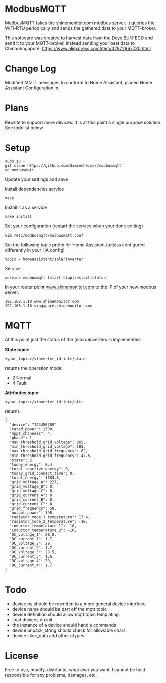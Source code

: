 ModbusMQTT
=====================

ModbusMQTT fakes the shinemonitor.com modbus server. It queries the WiFi-RTU periodically and sends the gathered data to your MQTT-broker.

This software was created to harvest data from the Deye SUN-ECD and send it to your MQTT-broker, instead sending your best data to China/Singapore. https://www.aliexpress.com/item/32872867730.html 

# Change Log
Modified MQTT messages to conform to Home Assistant, placed Home Assistant Configuration in.

# Plans
Rewrite to support more devices. It is at this point a single purpose solution. See todolist below 

# Setup

```
sudo su -
git clone https://github.com/damienheiser/modbusmqtt
cd modbusmqtt
```
Update your settings and save

Install dependencies service
```
make
```
Install it as a service
```
make install
```
Set your configuration (restart the service when your done editing)
```
vim /etc/modbusmqtt/modbusmqtt.conf
```
Set the following topic prefix for Home Assistant (unless configured differently in your HA config)
```
topic = homeassistant/solarinverter
```

Service
```
service modbusmqtt [start|stop|restart|status]
```


In your router point www.shinemonitor.com to the IP of your new modbus server.
```
192.168.1.10 www.shinemonitor.com
192.168.1.10 singapore.shinemonitor.com
```

# MQTT
At this point just the status of the (micro)inverters is implemented. 

__State topic:__
```
<your_topic>/<inverter_id:int>/state
```
returns the operation mode: 
- 2 Normal 
- 4 Fault

__Attributes topic:__
```
<your_topic>/<inverter_id:int>/attr
```
returns
```
{
  "device": "123456789"
  "rated_power": 1300,
  "mppt_channels": 4,
  "phase": 1,
  "max_threshold_grid_voltage": 265,
  "min_threshold_grid_voltage": 185,
  "max_threshold_grid_frequency": 62,
  "min_threshold_grid_frequency": 47.5,
  "state": 2,
  "today_energy": 0.4,
  "total_reactive_energy": 0,
  "today_grid_connect_time": 0,
  "total_energy": 1884.8,
  "grid_voltage_A": 227,
  "grid_voltage_B": 0,
  "grid_voltage_C": 0,
  "grid_current_A": 0,
  "grid_current_B": 0,
  "grid_current_C": 0,
  "grid_frequency": 50,
  "output_power": 198,
  "radiator_mode_1_temperature": 17.4,
  "radiator_mode_2_temperature": -10,
  "inductor_temperature_1": -10,
  "inductor_temperature_2": -10,
  "DC_voltage_1": 28.8,
  "DC_current_1": 1.7,
  "DC_voltage_2": 29,
  "DC_current_2": 1.7,
  "DC_voltage_3": 28.5,
  "DC_current_3": 1.6,
  "DC_voltage_4": 29,
  "DC_current_4": 1.7
}
```

# Todo
- device.py should be rewritten to a more general device interface
- device name should be part off the mqtt topic 
- device definition should allow mqtt topic templating
- load devices on init
- the instance of a device should handle commands
- device unpack_string should check for allowable chars
- device slice_data add other ctypes

# License 
Free to use, modify, distribute, what ever you want. I cannot be held responsible for any problems, damages, etc. 

